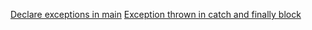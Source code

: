[Declare exceptions in main](https://stackoverflow.com/questions/13773340/what-does-it-mean-when-the-main-method-throws-an-exception)
[Exception thrown in catch and finally block](https://stackoverflow.com/questions/3779285/exception-thrown-in-catch-and-finally-clause)
